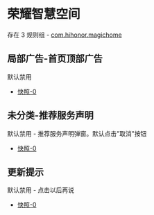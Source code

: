 # 荣耀智慧空间

存在 3 规则组 - [com.hihonor.magichome](/src/apps/com.hihonor.magichome.ts)

## 局部广告-首页顶部广告

默认禁用

- [快照-0](https://i.gkd.li/import/12843930)

## 未分类-推荐服务声明

默认禁用 - 推荐服务声明弹窗。默认点击"取消"按钮

- [快照-0](https://i.gkd.li/import/12843976)

## 更新提示

默认禁用 - 点击以后再说

- [快照-0](https://i.gkd.li/import/12916700)
